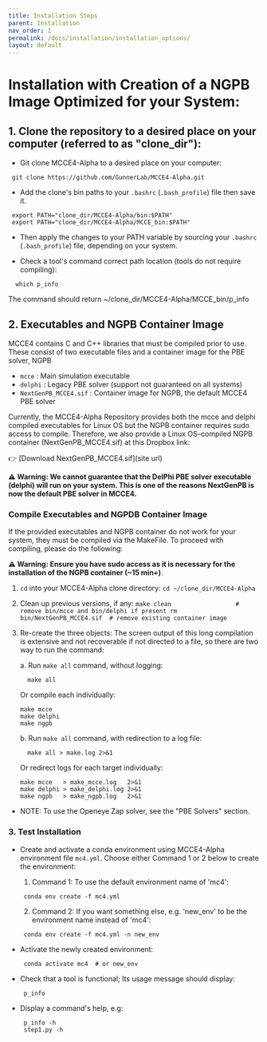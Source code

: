 ```yaml
---
title: Installation Steps
parent: Installation
nav_order: 1
permalink: /docs/installation/installation_options/
layout: default
---
```


# Installation with Creation of a NGPB Image Optimized for your System:

## 1. Clone the repository to a desired place on your computer (referred to as "clone_dir"):
  * Git clone MCCE4-Alpha to a desired place on your computer:
  ```
   git clone https://github.com/GunnerLab/MCCE4-Alpha.git
  ```
 
  * Add the clone's bin paths to your `.bashrc` (`.bash_profile`) file then save it.
  ```
   export PATH="clone_dir/MCCE4-Alpha/bin:$PATH"
   export PATH="clone_dir/MCCE4-Alpha/MCCE_bin:$PATH"
  ```

  * Then apply the changes to your PATH variable by sourcing your `.bashrc` (`.bash_profile`) file, depending on your system.

  * Check a tool's command correct path location (tools do not require compiling):
  ```
    which p_info
  ```
  The command should return ~/clone_dir/MCCE4-Alpha/MCCE_bin/p_info




## 2. Executables and NGPB Container Image
MCCE4 contains C and C++ libraries that must be compiled prior to use. These consist of two executable files and a container image for the PBE solver, NGPB
- `mcce`                  : Main simulation executable
- `delphi`                : Legacy PBE solver (support not guaranteed on all systems)
- `NextGenPB_MCCE4.sif`   : Container image for NGPB, the default MCCE4 PBE solver

Currently, the MCCE4-Alpha Repository provides both the mcce and delphi compiled executables for Linux OS but the NGPB container requires sudo access to compile. Therefore, we also provide a Linux OS–compiled NGPB container (NextGenPB_MCCE4.sif) at this Dropbox link:

👉 [Download NextGenPB_MCCE4.sif](site url)

**⚠️ Warning: We cannot guarantee that the DelPhi PBE solver executable (delphi) will run on your system. This is one of the reasons NextGenPB is now the default PBE solver in MCCE4.**

### Compile Executables and NGPDB Container Image
If the provided executables and NGPB container do not work for your system, they must be compiled via the MakeFile.
To proceed with compiling, please do the following:

**⚠️ Warning: Ensure you have sudo access as it is necessary for the installation of the NGPB container (~15 min+)**.
  1. `cd` into your MCCE4-Alpha clone directory:
    ```
     cd ~/clone_dir/MCCE4-Alpha
    ```
    
  2. Clean up previous versions, if any:
    ```
     make clean                  # remove bin/mcce and bin/delphi if present
     rm bin/NextGenPB_MCCE4.sif  # remove existing container image
    ```
    
  3. Re-create the three objects:
      The screen output of this long compilation is extensive and not recoverable if not directed to a file, so there are two way to run the command:

      a. Run `make all` command, without logging:
      ```
        make all
      ```
      Or compile each individually:
      ```
      make mcce
      make delphi
      make ngpb
      ```

      b. Run `make all` command, with redirection to a log file:
      ```
        make all > make.log 2>&1
      ```
      Or redirect logs for each target individually:
      ```
      make mcce   > make_mcce.log   2>&1
      make delphi > make_delphi.log 2>&1
      make ngpb   > make_ngpb.log   2>&1
      ```

  * NOTE: To use the Openeye Zap solver, see the "PBE Solvers" section.

### 3. Test Installation
  * Create and activate a conda environment using MCCE4-Alpha environment file `mc4.yml`. Choose either Command 1 or 2 below to create the environment:
    1. Command 1: To use the default environment name of 'mc4':
    ```
     conda env create -f mc4.yml
    ```
    2. Command 2: If you want something else, e.g. 'new_env' to be the environment name instead of 'mc4':
    ```
     conda env create -f mc4.yml -n new_env
    ```

  * Activate the newly created environment:
    ```
     conda activate mc4  # or new_env
    ```

  * Check that a tool is functional; Its usage message should display:
    ```
     p_info
    ```

  * Display a command's help, e.g:
    ```
     p_info -h
     step1.py -h
    ```
